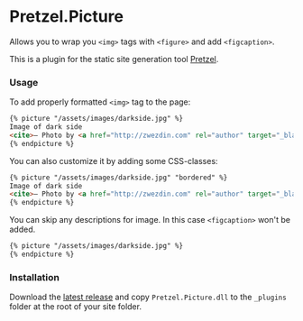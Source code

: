 # Pretzel.Picture

Allows you to wrap you `<img>` tags with `<figure>` and add `<figcaption>`.

This is a plugin for the static site generation tool [Pretzel](https://github.com/Code52/pretzel).

### Usage

To add properly formatted `<img>` tag to the page:

```html
{% picture "/assets/images/darkside.jpg" %}
Image of dark side
<cite>— Photo by <a href="http://zwezdin.com" rel="author" target="_blank">Sergey Zwezdin</a></cite>
{% endpicture %}
```

You can also customize it by adding some CSS-classes:

```html
{% picture "/assets/images/darkside.jpg" "bordered" %}
Image of dark side
<cite>— Photo by <a href="http://zwezdin.com" rel="author" target="_blank">Sergey Zwezdin</a></cite>
{% endpicture %}
```

You can skip any descriptions for image. In this case `<figcaption>` won't be added.

```html
{% picture "/assets/images/darkside.jpg" %}
{% endpicture %}
```

### Installation

Download the [latest release](https://github.com/sergeyzwezdin/Pretzel.Picture/releases/latest) and copy `Pretzel.Picture.dll` to the `_plugins` folder at the root of your site folder.